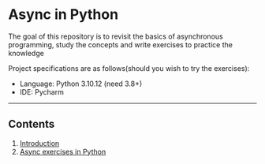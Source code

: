 # Async in Python

The goal of this repository is to revisit the basics of asynchronous programming, study the concepts and write exercises
to practice the knowledge

Project specifications are as follows(should you wish to try the exercises):

- Language: Python 3.10.12 (need 3.8+)
- IDE: Pycharm

---

## Contents

1. [Introduction](./Docs/001_Introduction.md)
2. [Async exercises in Python](./Docs/002_Async_exercises.md)